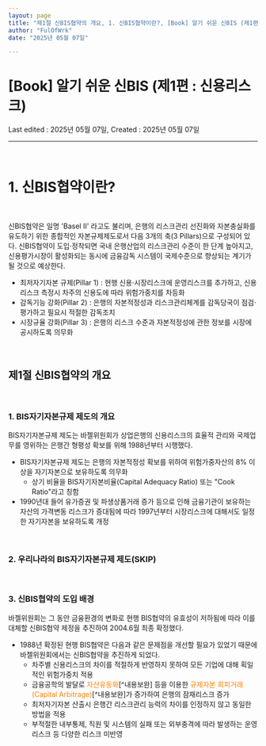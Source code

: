 ```yaml
---
layout: page
title: "제1절 신BIS협약의 개요, 1. 신BIS협약이란?, [Book] 알기 쉬운 신BIS (제1편 : 신용리스크)"
author: "FulOfWrk"
date: "2025년 05월 07일"

---
```


# [Book] 알기 쉬운 신BIS (제1편 : 신용리스크)

Last edited : 2025년 05월 07일, Created : 2025년 05월 07일

---

<br>

# 1. 신BIS협약이란?

<br>

신BIS협약은 일명 'Basel II' 라고도 불리며, 은행의 리스크관리 선진화와 자본충실화를 유도하기 위한 종합적인 자본규제제도로서 다음 3개의 축(3 Pillars)으로 구성되어 있다. 신BIS협약이 도입·정착되면 국내 은행산업의 리스크관리 수준이 한 단계 높아지고, 신용평가시장이 활성화되는 동시에 금융감독 시스템이 국제수준으로 향상되는 계기가 될 것으로 예상한다. 

- 최저자기자본 규제(Pillar 1) : 현행 신용·시장리스크에 운영리스크를 추가하고, 신용리스크 측정시 차주의 신용도에 따라 위험가중치를 차등화
- 감독기능 강화(Pillar 2) : 은행의 자본적정성과 리스크관리체계를 감독당국이 점검·평가하고 필요시 적절한 감독조치
- 시장규율 강화(Pillar 3) : 은행의 리스크 수준과 자본적정성에 관한 정보를 시장에 공시하도록 의무화

<br>

## 제1절 신BIS협약의 개요

<br>

### 1. BIS자기자본규제 제도의 개요

BIS자기자본규제 제도는 바젤위원회가 상업은행의 신용리스크의 효율적 관리와 국제업무를 영위하는 은행간 형평성 확보를 위해 1988년부터 시행했다. 

- BIS자기자본규제 제도는 은행의 자본적정성 확보를 위하여 위험가중자산의 8% 이상을 자기자본으로 보유하도록 의무화 
  - 상기 비율을 BIS자기자본비율(Capital Adequacy Ratio) 또는 "Cook Ratio"라고 칭함 
- 1990년대 들어 유가증권 및 파생상품거래 증가 등으로 인해 금융기관이 보유하는 자산의 가격변동 리스크가 증대됨에 따라 1997년부터 시장리스크에 대해서도 일정한 자기자본을 보유하도록 개정 

<br>

### 2. 우리나라의 BIS자기자본규제 제도(SKIP)

<br>

### 3. 신BIS협약의 도입 배경

바젤위원회는 그 동안 금융환경의 변화로 현행 BIS협약의 유효성이 저하됨에 따라 이를 대체할 신BIS협약 제정을 추진하여 2004.6월 최종 확정했다. 

- 1988년 확정된 현행 BIS협약은 다음과 같은 문제점을 개선할 필요가 있었기 때문에 바젤위원회에서는 신BIS협약을 추진하게 되었다. 
  - 차주별 신용리스크의 차이를 적절하게 반영하지 못하여 모든 기업에 대해 획일적인 위험가중치 적용
  - 금융공학의 발달로 <span style="color:#ff8000">자산유동화</span>[^내용보완] 등을 이용한 <span style="color:#ff8000">규제자본 회피거래(Capital Arbitrage)</span>[^내용보완]가 증가하여 은행의 잠재리스크 증가
  - 최저자기자본 산출시 은행간 리스크관리 능력의 차이를 인정하지 않고 동일한 방법을 적용
  - 부적절한 내부통제, 직원 및 시스템의 실패 또는 외부충격에 따라 발생하는 운영리스크 등 다양한 리스크 미반영

